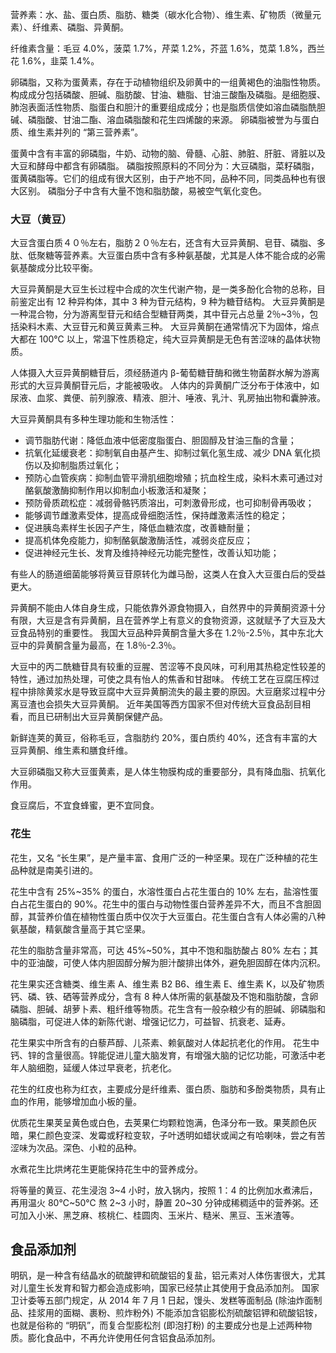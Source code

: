 营养素：水、盐、蛋白质、脂肪、糖类（碳水化合物）、维生素、矿物质（微量元素）、纤维素、磷脂、异黄酮。

纤维素含量：毛豆 4.0%，菠菜 1.7%，芹菜 1.2%，芥蓝 1.6%，苋菜 1.8%，西兰花 1.6%，韭菜 1.4%。

卵磷脂，又称为蛋黄素，存在于动植物组织及卵黄中的一组黄褐色的油脂性物质。构成成分包括磷酸、胆碱、脂肪酸、甘油、糖脂、甘油三酸酯及磷脂。是细胞膜、肺泡表面活性物质、脂蛋白和胆汁的重要组成成分；也是脂质信使如溶血磷脂酰胆碱、磷脂酸、甘油二酯、溶血磷脂酸和花生四烯酸的来源。 卵磷脂被誉为与蛋白质、维生素并列的 “第三营养素”。

蛋黄中含有丰富的卵磷脂，牛奶、动物的脑、骨髓、心脏、肺脏、肝脏、肾脏以及大豆和酵母中都含有卵磷脂。
磷脂按照原料的不同分为：大豆磷脂，菜籽磷脂，蛋黄磷脂等。它们的组成有很大区别，由于产地不同，品种不同，同类品种也有很大区别。
磷脂分子中含有大量不饱和脂肪酸，易被空气氧化变色。

### 大豆（黄豆）

大豆含蛋白质４０％左右，脂肪２０％左右，还含有大豆异黄酮、皂苷、磷脂、多肽、低聚糖等营养素。大豆蛋白质中含有多种氨基酸，尤其是人体不能合成的必需氨基酸成分比较平衡。

大豆异黄酮是大豆生长过程中合成的次生代谢产物，是一类多酚化合物的总称，目前鉴定出有 12 种异构体，其中 3 种为苷元结构，9 种为糖苷结构。
大豆异黄酮是一种混合物，分为游离型苷元和结合型糖苷两类，其中苷元占总量 2％~3％，包括染料木素、大豆苷元和黄豆黄素三种。
大豆异黄酮在通常情况下为固体，熔点大都在 100℃ 以上，常温下性质稳定，纯大豆异黄酮是无色有苦涩味的晶体状物质。

人体摄入大豆异黄酮糖苷后，须经肠道内 β-葡萄糖苷酶和微生物菌群水解为游离形式的大豆异黄酮苷元后，才能被吸收。
人体内的异黄酮广泛分布于体液中，如尿液、血浆、粪便、前列腺液、精液、胆汁、唾液、乳汁、乳房抽出物和囊肿液。

大豆异黄酮具有多种生理功能和生物活性：

- 调节脂肪代谢：降低血液中低密度脂蛋白、胆固醇及甘油三酯的含量；
- 抗氧化延缓衰老：抑制氧自由基产生、抑制过氧化氢生成、减少 DNA 氧化损伤以及抑制脂质过氧化；
- 预防心血管疾病：抑制血管平滑肌细胞增殖；抗血栓生成，染料木素可通过对酪氨酸激酶抑制作用以抑制血小板激活和凝聚；
- 预防骨质疏松症：减弱骨骼钙质溶出，可刺激骨形成，也可抑制骨再吸收；
- 能够调节雌激素受体，提高成骨细胞活性，保持雌激素活性的稳定；
- 促进胰岛素样生长因子产生，降低血糖浓度，改善糖耐量；
- 提高机体免疫能力，抑制酪氨酸激酶活性，减弱炎症反应；
- 促进神经元生长、发育及维持神经元功能完整性，改善认知功能；

有些人的肠道细菌能够将黄豆苷原转化为雌马酚，这类人在食入大豆蛋白后的受益更大。

异黄酮不能由人体自身生成，只能依靠外源食物摄入，自然界中的异黄酮资源十分有限，大豆是含有异黄酮，且在营养学上有意义的食物资源，这就赋予了大豆及大豆食品特别的重要性。
我国大豆品种异黄酮含量大多在 1.2％-2.5％，其中东北大豆中的异黄酮含量为最高，在 1.8％-2.3％。

大豆中的丙二酰糖苷具有较重的豆腥、苦涩等不良风味，可利用其热稳定性较差的特性，通过加热处理，可使之具有怡人的焦香和甘甜味。
传统工艺在豆腐压榨过程中排除黄浆水是导致豆腐中大豆异黄酮流失的最主要的原因。大豆磨浆过程中分离豆渣也会损失大豆异黄酮。
近年美国等西方国家不但对传统大豆食品刮目相看，而且已研制出大豆异黄酮保健产品。

新鲜连荚的黄豆，俗称毛豆，含脂肪约 20%，蛋白质约 40%，还含有丰富的大豆异黄酮、维生素和膳食纤维。

大豆卵磷脂又称大豆蛋黄素，是人体生物膜构成的重要部分，具有降血脂、抗氧化作用。

食豆腐后，不宜食蜂蜜，更不宜同食。

### 花生

花生，又名 “长生果”，是产量丰富、食用广泛的一种坚果。现在广泛种植的花生品种就是南美引进的。

花生中含有 25%~35% 的蛋白，水溶性蛋白占花生蛋白的 10% 左右，盐溶性蛋白占花生蛋白的 90%。花生中的蛋白与动物性蛋白营养差异不大，而且不含胆固醇，其营养价值在植物性蛋白质中仅次于大豆蛋白。花生蛋白含有人体必需的八种氨基酸，精氨酸含量高于其它坚果。

花生的脂肪含量非常高，可达 45%~50%，其中不饱和脂肪酸占 80% 左右；其中的亚油酸，可使人体内胆固醇分解为胆汁酸排出体外，避免胆固醇在体内沉积。

花生果实还含糖类、维生素 A、维生素 B2 B6、维生素 E、维生素 K，以及矿物质钙、磷、铁、硒等营养成分，含有 8 种人体所需的氨基酸及不饱和脂肪酸，含卵磷脂、胆碱、胡萝卜素、粗纤维等物质。花生含有一般杂粮少有的胆碱、卵磷脂和脑磷脂，可促进人体的新陈代谢、增强记忆力，可益智、抗衰老、延寿。

花生果实中所含有的白藜芦醇、儿茶素、赖氨酸对人体起抗老化的作用。
花生中钙、锌的含量很高。锌能促进儿童大脑发育，有增强大脑的记忆功能，可激活中老年人脑细胞，延缓人体过早衰老，抗老化。

花生的红皮也称为红衣，主要成分是纤维素、蛋白质、脂肪和多酚类物质，具有止血的作用，能够增加血小板的量。

优质花生果荚呈黄色或白色，去荚果仁均颗粒饱满，色泽分布一致。果荚颜色灰暗，果仁颜色变深、发霉或籽粒变软，子叶透明如蜡状或闻之有哈喇味，尝之有苦涩味为次品。深色、小粒的品种。

水煮花生比烘烤花生更能保持花生中的营养成分。

将等量的黄豆、花生浸泡 3~4 小时，放入锅内，按照 1：4 的比例加水煮沸后，再用温火 80℃~50℃ 熬 2~3 小时，静置 20~30 分钟成稀稠适中的营养粥。还可加入小米、黑芝麻、核桃仁、桂圆肉、玉米片、糙米、黑豆、玉米渣等。

## 食品添加剂

明矾，是一种含有结晶水的硫酸钾和硫酸铝的复盐，铝元素对人体伤害很大，尤其对儿童生长发育和智力都会造成影响，国家已经禁止其使用于食品添加剂。
国家卫计委等五部门规定，从 2014 年 7 月 1 日起，馒头、发糕等面制品 (除油炸面制品、挂浆用的面糊、裹粉、煎炸粉外) 不能添加含铝膨松剂硫酸铝钾和硫酸铝铵，也就是俗称的 “明矾”，而复合型膨松剂 (即泡打粉) 的主要成分也是上述两种物质。膨化食品中，不再允许使用任何含铝食品添加剂。
